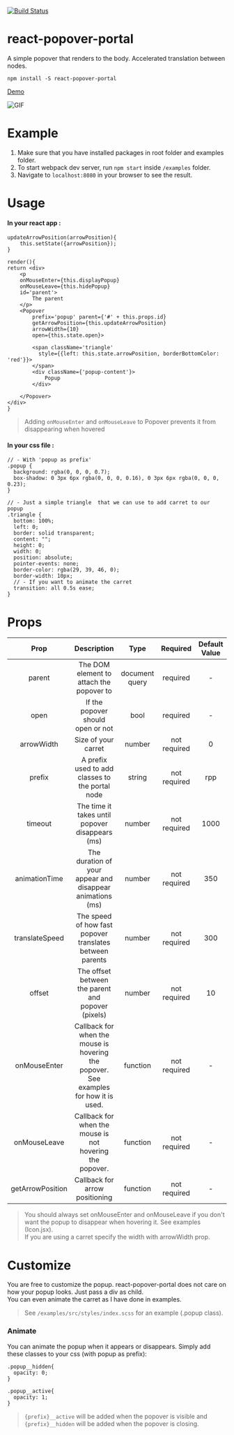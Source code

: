 [![Build Status](https://travis-ci.org/onurhb/react-popover-portal.svg?branch=master)](https://travis-ci.org/onurhb/react-popover-portal)

# react-popover-portal
A simple popover that renders to the body. Accelerated translation between nodes.  <br/>

`npm install -S react-popover-portal`

[Demo](https://react-popover-portal.herokuapp.com/)

![GIF](https://raw.githubusercontent.com/onurhb/react-popover-portal/master/showcase.gif)

# Example
1. Make sure that you have installed packages in root folder and examples folder. <br/>
2. To start webpack dev server, run `npm start` inside `/examples` folder. <br/>
3. Navigate to `localhost:8080` in your browser to see the result.

# Usage

#### In your react app : 

```
updateArrowPosition(arrowPosition){
    this.setState({arrowPosition});
}

render(){
return <div>
    <p
    onMouseEnter={this.displayPopup} 
    onMouseLeave={this.hidePopup}
    id='parent'>
        The parent
    </p>
    <Popover
        prefix='popup' parent={'#' + this.props.id}
        getArrowPosition={this.updateArrowPosition}
        arrowWidth={10}
        open={this.state.open}>

        <span className='triangle' 
          style={{left: this.state.arrowPosition, borderBottomColor: 'red'}}>
        </span>
        <div className={'popup-content'}>
            Popup
        </div>
        
    </Popover>
</div>
}
```
> Adding `onMouseEnter` and `onMouseLeave` to Popover prevents it from disappearing when hovered <br/>

#### In your css file : 

```
// - With 'popup as prefix'
.popup {
  background: rgba(0, 0, 0, 0.7);
  box-shadow: 0 3px 6px rgba(0, 0, 0, 0.16), 0 3px 6px rgba(0, 0, 0, 0.23);
}

// - Just a simple triangle  that we can use to add carret to our popup 
.triangle {
  bottom: 100%;
  left: 0;
  border: solid transparent;
  content: "";
  height: 0;
  width: 0;
  position: absolute;
  pointer-events: none;
  border-color: rgba(29, 39, 46, 0);
  border-width: 10px;
  // - If you want to animate the carret
  transition: all 0.5s ease;
}
```

# Props 
|      Prop      	    |                                      Description                                      	|      Type      	|   Required   	| Default Value 	|
|:-------------------:|:-------------------------------------------------------------------------------------:	|:--------------:	|:------------:	|:-------------:	|
|     parent     	    |                        The DOM element to attach the popover to                       	| document query 	|   required   	|       -       	|
|      open      	    |                           If the popover should open or not                           	|      bool      	|   required   	|       -       	|
|  arrowWidth  	      |                              Size of your carret    	                                  |    number     	| not required 	|       0       	|
|     prefix     	    |                  A prefix used to add classes to the portal node                       	|     string     	| not required 	|      rpp      	|
|     timeout    	    |                    The time it takes until popover disappears (ms)                    	|     number     	| not required 	|      1000     	|
|  animationTime 	    |                          The duration of your appear and disappear animations (ms)    	|     number     	| not required 	|      350      	|
| translateSpeed 	    |                The speed of how fast popover translates between parents               	|     number     	| not required 	|      300      	|
|     offset     	    |                   The offset between the parent and popover (pixels)                  	|     number     	| not required 	|       10      	|
|  onMouseEnter  	    | Callback for when the mouse is hovering the popover. See examples for how it is used. 	|    function    	| not required 	|       -       	|
|  onMouseLeave  	    |                Callback for when the mouse is not hovering the popover.               	|    function    	| not required 	|       -       	|
|  getArrowPosition  	|                                 Callback for arrow positioning                         	|    function    	| not required 	|       -       	|

> You should always set onMouseEnter and onMouseLeave if you don't want the popup to disappear when hovering it. See examples (Icon.jsx). <br/>
> If you are using a carret specify the width with arrowWidth prop. <br/>

# Customize
You are free to customize the popup. react-popover-portal does not care on how your popup looks. Just pass a div as child.  <br/>
You can even animate the carret as I have done in examples. <br/>

> See `/examples/src/styles/index.scss` for an example (.popup class).

### Animate 
You can animate the popup when it appears or disappears. Simply add these classes to your css (with popup as prefix): <br/>

```
.popup__hidden{
  opacity: 0;
}

.popup__active{
  opacity: 1;
}

```
> `{prefix}__active` will be added when the popover is visible and `{prefix}__hidden` will be added when the popover is closing. <br/>



